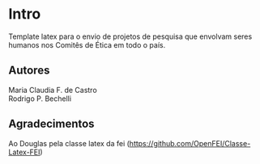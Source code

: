 # Intro

Template latex para o envio de projetos de pesquisa que envolvam seres humanos nos Comitês de Ética em todo o país.

## Autores

Maria Claudia F. de Castro  
Rodrigo P. Bechelli

## Agradecimentos

Ao Douglas pela classe latex da fei (https://github.com/OpenFEI/Classe-Latex-FEI)
